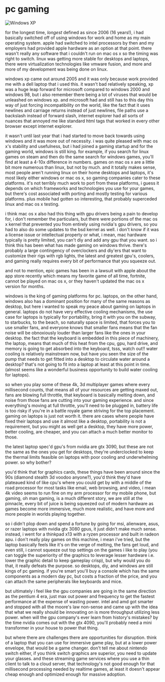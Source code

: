 # pc gaming

![Windows XP](https://www.softlinko.com/wp-content/uploads/2020/04/Windows-XP-Ultimate-free-download.jpg)

for the longest time, _longest_ defined as since 2006 (16 years!), i had basically switched off of using windows for work and home as my main operating system.  apple had switched to intel processors by then and my employers had provided apple hardware as an option at that point.  there wasn't really any software that i couldn't run on mac os x so the timing was right to switch.  linux was getting more stable for desktops and laptops, there were virtualization technologies like vmware fusion, and more and more of my development was being done on linux.

windows xp came out around 2005 and it was only because work provided me with a dell laptop that i used this.  it wasn't bad relatively speaking, xp was a huge leap forward for microsoft compared to windows 2000 and windows 98, but i also remember there being a lot of viruses that would be unleashed on windows xp.  and microsoft had and still has to this day this way of just forcing incompatibility on the world, like the fact that it uses newlines and carriage returns instead of just newlines, file paths use a backslash instead of forward slash, internet explorer had all sorts of nuances that annoyed me like standard html tags that worked in every other browser except internet explorer.

it wasn't until last year that i had started to move back towards using windows and it was more out of necessity.  i was quite pleased with mac os x's stability and usefulness, but i had joined a gaming startup and for the gaming world, windows is still king.  for example, if you search for linux games on steam and then do the same search for windows games, you'll find at least a 4-10x difference in numbers.  games on mac os x are a little bit more numerous than linux, but not by much.  and it totally makes sense, most people aren't running linux on their home desktops and laptops, it's most likely either windows or mac os x, so gaming companies cater to these platforms.  it's not terribly much work to port from these platforms, i guess it depends on which frameworks and technologies you use for your games, but there's cost associated with porting and mostly testing for various platforms.  plus mobile had gotten so interesting, that probably superceded linux and mac os x testing.

i think mac os x also had this thing with gpu drivers being a pain to develop for, i don't remember the particulars, but there were portions of the mac os x kernel that prevented you from entirely using nvidia's gpu drivers, so you had to also do some updates to the bsd kernel as well.  i don't know if it was a license issue or intellectual property or what, i mean, mac hardware typically is pretty limited, you can't diy and add any gpu that you want.  so i think this has been what has made gaming on windows thrive.  there's probably a large contingency of overclockers and diy'ers that want to customize their rigs with rgb lights, the latest and greatest gpu's, coolers, and gaming really requires every bit of performance that you squeeze out.

and not to mention, epic games has been in a lawsuit with apple about the app store recently which means my favorite game of all time, fortnite, cannot be played on mac os x, or they haven't updated the mac os x version for months.

windows is the king of gaming platforms for pc.  laptops, on the other hand, windows also has a dominant position for many of the same reasons as desktop, but here i wanted to speak my peace about gaming on laptops in general.  laptops do not have very effective cooling mechanisms, the use case for laptops is typically for portability, bring it with you on the subway, to starbucks, to the beach, so naturally space is limited, that forces you to use smaller fans, and everyone knows that smaller fans means that the fan noise will be obnoxiously louder than larger fans like the ones in your desktop.  the fact that the keyboard is embedded in this piece of machinery, the laptop, means that much of this heat from the cpu, gpu, hard drive, and memory is going to get absorbed into the keyboard, tsss, watch out!!  water cooling is relatively mainstream now, but have you seen the size of the pump that needs to get fitted into a desktop to circulate water around a desktop?  that's not going to fit into a laptop at least at this point in time.  (almost seems like a wonderful business opportunity to build water cooling for laptops).

so when you play some of these 4k, 3d multiplayer games where every millisecond counts, that means all of your resources are getting maxed out, fans are blowing full throttle, that keyboard is basically melting down, and noise from those fans are cutting into your gaming experience.  and since everything's moving at full throttle, you'll need to be plugged in, battery life is too risky if you're in a battle royale game striving for the top placement.  gaming on laptops is just not worth it.  there are cases where people have fixed their laptops and use it almost like a desktop, portability is not a requirement, but you might as well get a desktop, they have more power, better cooling, are cheaper, and you can attach a much better monitor to those.

the latest laptop spec'd gpu's from nvidia are gtx 3090, but these are not the same as the ones you get for desktops, they're underclocked to keep the thermal limits feasible on laptops with poor cooling and underwhelming power.  so why bother?

you'd think that for graphics cards, these things have been around since the 90s (diamond stealth 3d voodoo anyone?), you'd think they'd have plateaued kind of like cpu's where you could get by with a middle of the road processor for most tasks like email, web browsing, and video, i mean 4k video seems to run fine on my arm processor for my mobile phone, but gaming, oh man gaming, is a much different story, we are still at the pinnacle, every bit of juice is being squeezed out of modern hardware as games become more immersive, much more realistic, and have more and more people in worlds playing together.

so i didn't plop down and spend a fortune by going for msi, alienware, asus, or razer laptops with nvidia gtx 3080 gpus, it just didn't make much sense.  instead, i went for a thinkpad x13 with a ryzen processor and built in radeon apu.  i don't really play games on this machine, i mean i've tried, but the laptop basically feels like it's on the verge of melting, the fans get loud, and even still, i cannot squeeze out top settings on the games i like to play (you can toggle the superiority of the graphics to leverage lesser hardware i.e. lower the graphic detail to keep gameplay crisp), but why would you do that, it really defeats the purpose.  so desktops, diy, and windows are still kings of pc gaming.  if you're smart you'll buy a console which has the same components as a modern day pc, but costs a fraction of the price, and you can attach the same peripherals like keyboards and mice.

but ultimately i feel like the gpu companies are going in the same direction as the pentium 4 era, just max out power and frequency to get the fastest performance at the expense of wasting power.  intel and amd got smarter and stopped with all the moore's law non-sense and came up with the idea that what we really should be innovating on is more throughput utilizing less power.  when will the gpu company's ever learn from history's mistakes?  by the time nvidia comes out with the gtx 4090, you'll probably need a mini transformer in your house to power that thing.

but where there are challenges there are opportunities for disruption.  think of a laptop that you can use for immersive game play, but at a lower power envelope, that would be a game changer.  don't tell me about nintendo switch either, if you think switch graphics are superior, you need to update your glasses.  and these streaming game services where you use a thin client to talk to a cloud server, that technology's not good enough for that millisecond processing needed by realtime games, at least it doesn't appear cheap enough and optimized enough for massive adoption.

